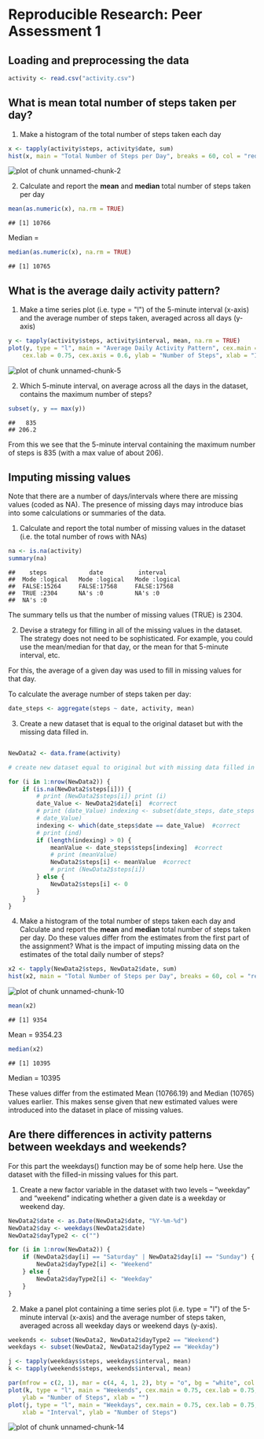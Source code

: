 Reproducible Research: Peer Assessment 1
========================================================

## Loading and preprocessing the data


```r
activity <- read.csv("activity.csv")
```


## What is mean total number of steps taken per day?

1. Make a histogram of the total number of steps taken each day


```r
x <- tapply(activity$steps, activity$date, sum)
hist(x, main = "Total Number of Steps per Day", breaks = 60, col = "red", xlab = "Total number of steps")
```

![plot of chunk unnamed-chunk-2](figure/unnamed-chunk-2.png) 


2. Calculate and report the **mean** and **median** total number of steps taken per day



```r
mean(as.numeric(x), na.rm = TRUE)
```

```
## [1] 10766
```


Median =

```r
median(as.numeric(x), na.rm = TRUE)
```

```
## [1] 10765
```



## What is the average daily activity pattern?

1. Make a time series plot (i.e. type = "l") of the 5-minute interval (x-axis) and the average number of steps taken, averaged across all days (y-axis)


```r
y <- tapply(activity$steps, activity$interval, mean, na.rm = TRUE)
plot(y, type = "l", main = "Average Daily Activity Pattern", cex.main = 0.75, 
    cex.lab = 0.75, cex.axis = 0.6, ylab = "Number of Steps", xlab = "Interval")
```

![plot of chunk unnamed-chunk-5](figure/unnamed-chunk-5.png) 


2. Which 5-minute interval, on average across all the days in the dataset, contains the maximum number of steps?


```r
subset(y, y == max(y))
```

```
##   835 
## 206.2
```


From this we see that the 5-minute interval containing the maximum number of steps is 835 (with a max value of about 206). 


## Imputing missing values

Note that there are a number of days/intervals where there are missing values (coded as NA). The presence of missing days may introduce bias into some calculations or summaries of the data.

1. Calculate and report the total number of missing values in the dataset (i.e. the total number of rows with NAs)


```r
na <- is.na(activity)
summary(na)
```

```
##    steps            date          interval      
##  Mode :logical   Mode :logical   Mode :logical  
##  FALSE:15264     FALSE:17568     FALSE:17568    
##  TRUE :2304      NA's :0         NA's :0        
##  NA's :0
```

The summary tells us that the number of missing values (TRUE) is 2304.


2. Devise a strategy for filling in all of the missing values in the dataset. The strategy does not need to be sophisticated. For example, you could use the mean/median for that day, or the mean for that 5-minute interval, etc.

For this, the average of a given day was used to fill in missing values for that day. 

To calculate the average number of steps taken per day:

```r
date_steps <- aggregate(steps ~ date, activity, mean)
```


3. Create a new dataset that is equal to the original dataset but with the missing data filled in.


```r

NewData2 <- data.frame(activity)

# create new dataset equal to original but with missing data filled in

for (i in 1:nrow(NewData2)) {
    if (is.na(NewData2$steps[i])) {
        # print (NewData2$steps[i]) print (i)
        date_Value <- NewData2$date[i]  #correct
        # print (date_Value) indexing <- subset(date_steps, date_steps ==
        # date_Value)
        indexing <- which(date_steps$date == date_Value)  #correct
        # print (ind)
        if (length(indexing) > 0) {
            meanValue <- date_steps$steps[indexing]  #correct
            # print (meanValue)
            NewData2$steps[i] <- meanValue  #correct
            # print (NewData2$steps[i])
        } else {
            NewData2$steps[i] <- 0
        }
    }
}
```


4. Make a histogram of the total number of steps taken each day and Calculate and report the **mean** and **median** total number of steps taken per day. Do these values differ from the estimates from the first part of the assignment? What is the impact of imputing missing data on the estimates of the total daily number of steps?


```r
x2 <- tapply(NewData2$steps, NewData2$date, sum)
hist(x2, main = "Total Number of Steps per Day", breaks = 60, col = "red", xlab = "Total number of steps")
```

![plot of chunk unnamed-chunk-10](figure/unnamed-chunk-10.png) 




```r
mean(x2)
```

```
## [1] 9354
```

Mean = 9354.23


```r
median(x2)
```

```
## [1] 10395
```

Median = 10395

These values differ from the estimated Mean (10766.19) and Median (10765) values earlier. This makes sense given that new estimated values were introduced into the dataset in place of missing values. 


## Are there differences in activity patterns between weekdays and weekends?

For this part the weekdays() function may be of some help here. Use the dataset with the filled-in missing values for this part.

1. Create a new factor variable in the dataset with two levels – “weekday” and “weekend” indicating whether a given date is a weekday or weekend day.


```r
NewData2$date <- as.Date(NewData2$date, "%Y-%m-%d")
NewData2$day <- weekdays(NewData2$date)
NewData2$dayType2 <- c("")

for (i in 1:nrow(NewData2)) {
    if (NewData2$day[i] == "Saturday" | NewData2$day[i] == "Sunday") {
        NewData2$dayType2[i] <- "Weekend"
    } else {
        NewData2$dayType2[i] <- "Weekday"
    }
}
```


2. Make a panel plot containing a time series plot (i.e. type = "l") of the 5-minute interval (x-axis) and the average number of steps taken, averaged across all weekday days or weekend days (y-axis). 


```r
weekends <- subset(NewData2, NewData2$dayType2 == "Weekend")
weekdays <- subset(NewData2, NewData2$dayType2 == "Weekday")

j <- tapply(weekdays$steps, weekdays$interval, mean)
k <- tapply(weekends$steps, weekends$interval, mean)

par(mfrow = c(2, 1), mar = c(4, 4, 1, 2), bty = "o", bg = "white", col.main = "black")
plot(k, type = "l", main = "Weekends", cex.main = 0.75, cex.lab = 0.75, cex.axis = 0.6, 
    ylab = "Number of Steps", xlab = "")
plot(j, type = "l", main = "Weekdays", cex.main = 0.75, cex.lab = 0.75, cex.axis = 0.6, 
    xlab = "Interval", ylab = "Number of Steps")
```

![plot of chunk unnamed-chunk-14](figure/unnamed-chunk-14.png) 

